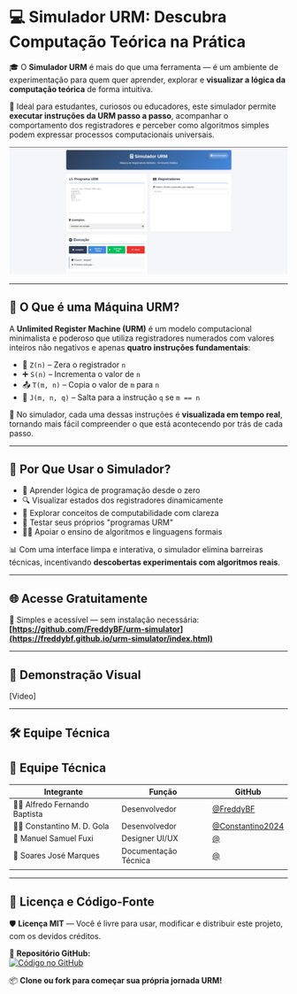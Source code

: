 # 💻 Simulador URM: Descubra Computação Teórica na Prática

🎓 O **Simulador URM** é mais do que uma ferramenta — é um ambiente de experimentação para quem quer aprender, explorar e **visualizar a lógica da computação teórica** de forma intuitiva.

📍 Ideal para estudantes, curiosos ou educadores, este simulador permite **executar instruções da URM passo a passo**, acompanhar o comportamento dos registradores e perceber como algoritmos simples podem expressar processos computacionais universais.

![Capa](https://github.com/FreddyBF/urm-simulator/blob/main/capa.png?raw=true)

---

## 🧮 O Que é uma Máquina URM?

A **Unlimited Register Machine (URM)** é um modelo computacional minimalista e poderoso que utiliza registradores numerados com valores inteiros não negativos e apenas **quatro instruções fundamentais**:

- 🔁 `Z(n)` – Zera o registrador `n`  
- ➕ `S(n)` – Incrementa o valor de `n`  
- 📤 `T(m, n)` – Copia o valor de `m` para `n`  
- 🔀 `J(m, n, q)` – Salta para a instrução `q` se `m == n`

🧩 No simulador, cada uma dessas instruções é **visualizada em tempo real**, tornando mais fácil compreender o que está acontecendo por trás de cada passo.

---

## 🎯 Por Que Usar o Simulador?

- 🚀 Aprender lógica de programação desde o zero  
- 🔍 Visualizar estados dos registradores dinamicamente  
- 📘 Explorar conceitos de computabilidade com clareza  
- 🧪 Testar seus próprios "programas URM"  
- 👩‍🏫 Apoiar o ensino de algoritmos e linguagens formais  

📊 Com uma interface limpa e interativa, o simulador elimina barreiras técnicas, incentivando **descobertas experimentais com algoritmos reais**.

---

## 🌐 Acesse Gratuitamente

🔗 Simples e acessível — sem instalação necessária:  
**[https://github.com/FreddyBF/urm-simulator](https://freddybf.github.io/urm-simulator/index.html)**

---

## 📸 Demonstração Visual
[Video]

---

## 🛠 Equipe Técnica

## 👥 Equipe Técnica

| Integrante                       | Função                   | GitHub                                     |
|----------------------------------|--------------------------|---------------------------------------------|
| 👨‍💻 Alfredo Fernando Baptista       | Desenvolvedor     | [@FreddyBF](https://github.com/FreddyBF)       |
| 🧑‍💻 Constantino M. D. Gola          | Desenvolvedor    | [@Constantino2024](https://github.com/User-Name)         |
| 🎨 Manuel Samuel Fuxi             | Designer UI/UX            | [@](https://github.com/msfuxi)           |
| 📝 Soares José Marques            | Documentação Técnica      | [@](https://github.com/sjmarques)     |
                       |

---
## 📄 Licença e Código-Fonte

🛡️ **Licença MIT** — Você é livre para usar, modificar e distribuir este projeto, com os devidos créditos.

🔗 **Repositório GitHub:**  
[![Código no GitHub](https://img.shields.io/badge/Código%20no%20GitHub-181717?style=for-the-badge&logo=github&logoColor=white)](https://github.com/FreddyBF/urm-simulator)

📦 **Clone ou fork para começar sua própria jornada URM!**

